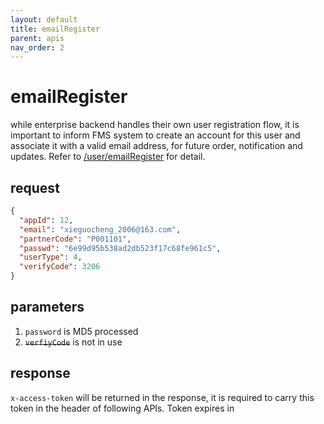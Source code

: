 ```yaml
---
layout: default
title: emailRegister
parent: apis
nav_order: 2
---
```


# emailRegister

while enterprise backend handles their own user registration flow, it is important to inform FMS system to create an account for this user and associate it with a valid email address, for future order, notification and updates. Refer to [/user/emailRegister](http://47.56.82.232:49090/swagger-ui.html#/user-controller/registerUsingPOST) for detail.

## request

```json
{
  "appId": 12,
  "email": "xieguocheng_2006@163.com",
  "partnerCode": "P001101",
  "passwd": "6e99d95b538ad2db523f17c68fe961c5",
  "userType": 4,
  "verifyCode": 3206
}
```

## parameters

1. `password` is MD5 processed
2. ~~`verfiyCode`~~ is not in use


## response

`x-access-token` will be returned in the response, it is required to carry this token in the header of following APIs. Token expires in 



